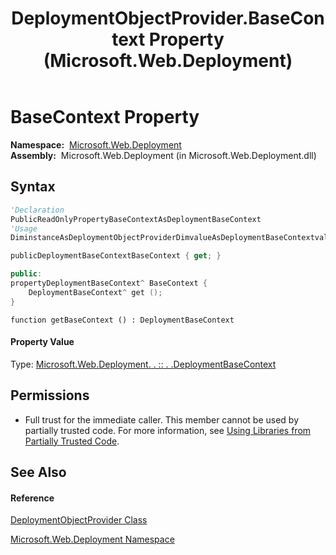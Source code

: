 ﻿---
title: DeploymentObjectProvider.BaseContext Property  (Microsoft.Web.Deployment)
TOCTitle: BaseContext Property
ms:assetid: P:Microsoft.Web.Deployment.DeploymentObjectProvider.BaseContext
ms:mtpsurl: https://msdn.microsoft.com/en-us/library/microsoft.web.deployment.deploymentobjectprovider.basecontext(v=VS.90)
ms:contentKeyID: 20209132
ms.date: 05/02/2012
mtps_version: v=VS.90
f1_keywords:
- Microsoft.Web.Deployment.DeploymentObjectProvider.BaseContext
- Microsoft.Web.Deployment.DeploymentObjectProvider.get_BaseContext
dev_langs:
- CSharp
- JScript
- VB
- c++
api_location:
- Microsoft.Web.Deployment.dll
api_name:
- Microsoft.Web.Deployment.DeploymentObjectProvider.BaseContext
- Microsoft.Web.Deployment.DeploymentObjectProvider.get_BaseContext
api_type:
- Managed
topic_type:
- apiref
- kbSyntax
product_family_name: VS
ROBOTS: INDEX,FOLLOW
---

# BaseContext Property

**Namespace:**  [Microsoft.Web.Deployment](microsoft-web-deployment-namespace.md)  
**Assembly:**  Microsoft.Web.Deployment (in Microsoft.Web.Deployment.dll)

## Syntax

``` vb
'Declaration
PublicReadOnlyPropertyBaseContextAsDeploymentBaseContext
'Usage
DiminstanceAsDeploymentObjectProviderDimvalueAsDeploymentBaseContextvalue = instance.BaseContext
```

``` csharp
publicDeploymentBaseContextBaseContext { get; }
```

``` c++
public:
propertyDeploymentBaseContext^ BaseContext {
    DeploymentBaseContext^ get ();
}
```

``` jscript
function getBaseContext () : DeploymentBaseContext
```

#### Property Value

Type: [Microsoft.Web.Deployment. . :: . .DeploymentBaseContext](deploymentbasecontext-class-microsoft-web-deployment.md)  

## Permissions

  - Full trust for the immediate caller. This member cannot be used by partially trusted code. For more information, see [Using Libraries from Partially Trusted Code](https://msdn.microsoft.com/en-us/library/8skskf63\(v=vs.90\)).

## See Also

#### Reference

[DeploymentObjectProvider Class](deploymentobjectprovider-class-microsoft-web-deployment.md)

[Microsoft.Web.Deployment Namespace](microsoft-web-deployment-namespace.md)

